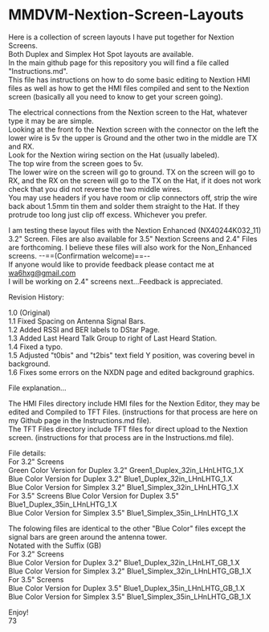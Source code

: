 # MMDVM-Nextion-Screen-Layouts
Here is a collection of screen layouts I have put together for Nextion Screens.  
Both Duplex and Simplex Hot Spot layouts are available.  
In the main github page for this repository you will find a file called "Instructions.md".   
This file has instructions on how to do some basic editing to Nextion HMI files as well as how to get the HMI files compiled and sent to the Nextion screen (basically all you need to know to get your screen going).  

The electrical connections from the Nextion screen to the Hat, whatever type it may be are simple.  
Looking at the front fo the Nextion screen with the connector on the left the lower wire is 5v the upper is Ground and the other two in the middle are TX and RX.  
Look for the Nextion wiring section on the Hat (usually labeled).  
The top wire from the screen goes to 5v.  
The lower wire on the screen will go to ground. TX on the screen will go to RX, and the RX on the screen will go to the TX on the Hat, if it does not work check that you did not reverse the two middle wires.   
You may use headers if you have room or clip connectors off, strip the wire back about 1.5mm tin them and solder them straight to the Hat. If they protrude too long just clip off excess. Whichever you prefer.   

I am testing these layout files with the Nextion Enhanced (NX40244K032_11) 3.2" Screen. 
Files are also available for 3.5" Nextion Screens and 2.4" Files are forthcoming.
I believe these files will also work for the Non_Enhanced screens. --==(Confirmation welcome)==--  
If anyone would like to provide feedback please contact me at wa6hxg@gmail.com  
I will be working on 2.4" screens next...Feedback is appreciated.  

Revision History:   

1.0 (Original)  
1.1 Fixed Spacing on Antenna Signal Bars.  
1.2 Added RSSI and BER labels to DStar Page.  
1.3 Added Last Heard Talk Group to right of Last Heard Station.  
1.4 Fixed a typo.  
1.5 Adjusted "t0bis" and "t2bis" text field Y position, was covering bevel in background.  
1.6 Fixes some errors on the NXDN page and edited background graphics.  

File explanation...  

The HMI Files directory include HMI files for the Nextion Editor, they may be edited and Compiled to TFT Files. (instructions   for that process are here on my Github page in the Instructions.md file).  
The TFT Files directory include TFT files for direct upload to the Nextion screen. (instructions for that process are in the   Instructions.md file).  

File details:  
For 3.2" Screens    
Green Color Version for Duplex 3.2" Green1_Duplex_32in_LHnLHTG_1.X  
Blue Color Version for Duplex 3.2" Blue1_Duplex_32in_LHnLHTG_1.X  
Blue Color Version for Simplex 3.2" Blue1_Simplex_32in_LHnLHTG_1.X  
For 3.5" Screens
Blue Color Version for Duplex 3.5" Blue1_Duplex_35in_LHnLHTG_1.X  
Blue Color Version for Simplex 3.5" Blue1_Simplex_35in_LHnLHTG_1.X  

The folowing files are identical to the other "Blue Color" files except the signal bars are green around the antenna tower.  
Notated with the Suffix (GB)  
For 3.2" Screens  
Blue Color Version for Duplex 3.2" Blue1_Duplex_32in_LHnLHT_GB_1.X  
Blue Color Version for Simplex 3.2" Blue1_Simplex_32in_LHnLHTG_GB_1.X  
For 3.5" Screens  
Blue Color Version for Duplex 3.5" Blue1_Duplex_35in_LHnLHTG_GB_1.X  
Blue Color Version for Simplex 3.5" Blue1_Simplex_35in_LHnLHTG_GB_1.X  

Enjoy!  
73  
